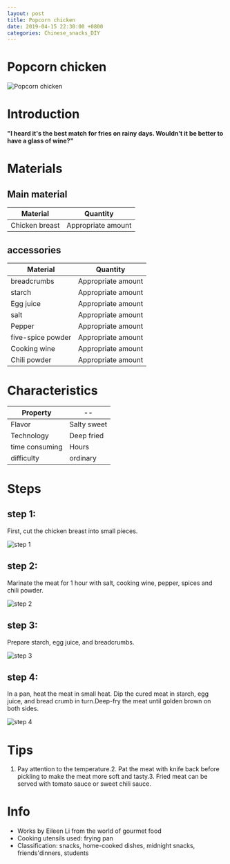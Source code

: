 ```yaml
---
layout: post
title: Popcorn chicken
date: 2019-04-15 22:30:00 +0800
categories: Chinese_snacks_DIY
---
```


# Popcorn chicken

![Popcorn chicken]({{site.baseurl}}/img/447596/447596.jpg)

# Introduction

**"I heard it's the best match for fries on rainy days. Wouldn't it be better to have a glass of wine?"**

# Materials


## Main material

Material|Quantity
--|--
Chicken breast|Appropriate amount

## accessories

Material|Quantity
--|--
breadcrumbs|Appropriate amount
starch|Appropriate amount
Egg juice|Appropriate amount
salt|Appropriate amount
Pepper|Appropriate amount
five-spice powder|Appropriate amount
Cooking wine|Appropriate amount
Chili powder|Appropriate amount

# Characteristics

Property|--
--|--
Flavor|Salty sweet
Technology|Deep fried
time consuming|Hours
difficulty|ordinary

# Steps

## step 1:

First, cut the chicken breast into small pieces.

![step 1]({{site.baseurl}}/img/447596/1.jpg)

## step 2:

Marinate the meat for 1 hour with salt, cooking wine, pepper, spices and chili powder.

![step 2]({{site.baseurl}}/img/447596/2.jpg)

## step 3:

Prepare starch, egg juice, and breadcrumbs.

![step 3]({{site.baseurl}}/img/447596/3.jpg)

## step 4:

In a pan, heat the meat in small heat. Dip the cured meat in starch, egg juice, and bread crumb in turn.Deep-fry the meat until golden brown on both sides.

![step 4]({{site.baseurl}}/img/447596/4.jpg)

# Tips

1. Pay attention to the temperature.2. Pat the meat with knife back before pickling to make the meat more soft and tasty.3. Fried meat can be served with tomato sauce or sweet chili sauce.

# Info

- Works by Eileen Li from the world of gourmet food
- Cooking utensils used: frying pan
- Classification: snacks, home-cooked dishes, midnight snacks, friends'dinners, students
